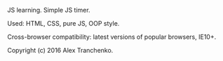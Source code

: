 JS learning. Simple JS timer.

Used: HTML, CSS, pure JS, OOP style. 

Cross-browser compatibility: latest versions of popular browsers, IE10+.


Copyright (c) 2016 Alex Tranchenko.